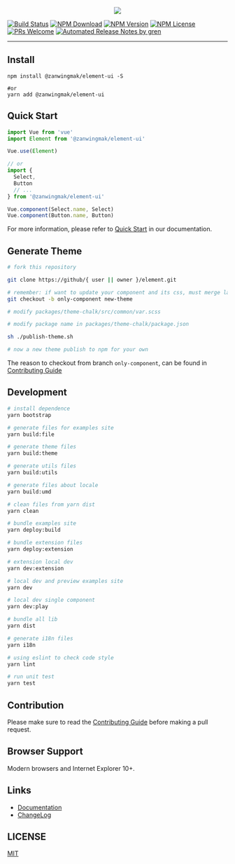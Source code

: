 <p align="center">
  <img src="https://cdn.rawgit.com/ElemeFE/element/dev/element_logo.svg">
</p>

[![Build Status](https://badgen.net/travis/FEMessage/element/master)](https://travis-ci.com/FEMessage/element)
[![NPM Download](https://badgen.net/npm/dm/@zanwingmak/element-ui)](https://www.npmjs.com/package/@zanwingmak/element-ui)
[![NPM Version](https://badgen.net/npm/v/@zanwingmak/element-ui)](https://www.npmjs.com/package/@zanwingmak/element-ui)
[![NPM License](https://badgen.net/npm/license/@zanwingmak/element-ui)](https://github.com/FEMessage/element/blob/master/LICENSE)
[![PRs Welcome](https://img.shields.io/badge/PRs-welcome-brightgreen.svg)](https://github.com/FEMessage/element/pulls)
[![Automated Release Notes by gren](https://img.shields.io/badge/%F0%9F%A4%96-release%20notes-00B2EE.svg)](https://github-tools.github.io/github-release-notes/)

---

## Install
```shell
npm install @zanwingmak/element-ui -S

#or
yarn add @zanwingmak/element-ui
```

## Quick Start
``` javascript
import Vue from 'vue'
import Element from '@zanwingmak/element-ui'

Vue.use(Element)

// or
import {
  Select,
  Button
  // ...
} from '@zanwingmak/element-ui'

Vue.component(Select.name, Select)
Vue.component(Button.name, Button)
```
For more information, please refer to [Quick Start](http://femessgae.github.io/#/zh-CN/component/quickstart) in our documentation.

## Generate Theme
```sh
# fork this repository

git clone https://github/{ user || owner }/element.git

# remember: if want to update your component and its css, must merge latest only-component branch into your repository
git checkout -b only-component new-theme

# modify packages/theme-chalk/src/common/var.scss

# modify package name in packages/theme-chalk/package.json

sh ./publish-theme.sh

# now a new theme publish to npm for your own
```

The reason to checkout from branch `only-component`, can be found in [Contributing Guide](https://github.com/femessage/element/blob/master/.github/CONTRIBUTING.zh-CN.md)

## Development
```sh
# install dependence
yarn bootstrap

# generate files for examples site
yarn build:file

# generate theme files
yarn build:theme

# generate utils files
yarn build:utils

# generate files about locale
yarn build:umd

# clean files from yarn dist
yarn clean

# bundle examples site
yarn deploy:build

# bundle extension files
yarn deploy:extension

# extension local dev
yarn dev:extension

# local dev and preview examples site
yarn dev

# local dev single component
yarn dev:play

# bundle all lib
yarn dist

# generate i18n files
yarn i18n

# using eslint to check code style
yarn lint

# run unit test
yarn test
```

## Contribution
Please make sure to read the [Contributing Guide](https://github.com/femessage/element/blob/master/.github/CONTRIBUTING.zh-CN.md) before making a pull request.

## Browser Support
Modern browsers and Internet Explorer 10+.

## Links
- [Documentation](https://femessage.github.io/element)
- [ChangeLog](https://github.com/FEMessage/element/releases)

## LICENSE
[MIT](LICENSE)
